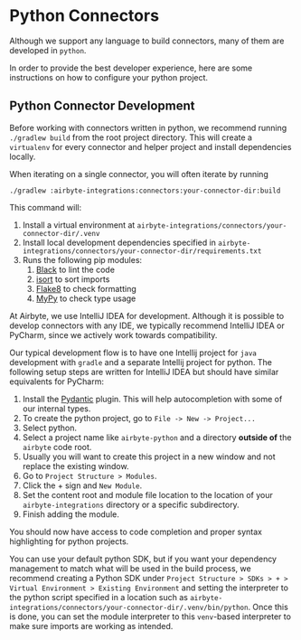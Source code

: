 # Python Connectors

Although we support any language to build connectors, many of them are developed in `python`.

In order to provide the best developer experience, here are some instructions on how to configure your python project.

## Python Connector Development

Before working with connectors written in python, we recommend running `./gradlew build` from the root project directory. This will create a `virtualenv` for every connector and helper project and install dependencies locally.

When iterating on a single connector, you will often iterate by running

```text
./gradlew :airbyte-integrations:connectors:your-connector-dir:build
```

This command will:

1. Install a virtual environment at `airbyte-integrations/connectors/your-connector-dir/.venv`
2. Install local development dependencies specified in `airbyte-integrations/connectors/your-connector-dir/requirements.txt`
3. Runs the following pip modules:
   1. [Black](https://pypi.org/project/black/) to lint the code
   2. [isort](https://pypi.org/project/isort/) to sort imports
   3. [Flake8](https://pypi.org/project/flake8/) to check formatting
   4. [MyPy](https://pypi.org/project/mypy/) to check type usage

At Airbyte, we use IntelliJ IDEA for development. Although it is possible to develop connectors with any IDE, we typically recommend IntelliJ IDEA or PyCharm, since we actively work towards compatibility.

Our typical development flow is to have one Intellij project for `java` development with `gradle` and a separate Intellij project for python. The following setup steps are written for IntelliJ IDEA but should have similar equivalents for PyCharm:

1. Install the [Pydantic](https://plugins.jetbrains.com/plugin/12861-pydantic) plugin. This will help autocompletion with some of our internal types.
2. To create the python project, go to `File -> New -> Project...`
3. Select python.
4. Select a project name like `airbyte-python` and a directory **outside of** the `airbyte` code root.
5. Usually you will want to create this project in a new window and not replace the existing window.
6. Go to `Project Structure > Modules`.
7. Click the + sign and `New Module`.
8. Set the content root and module file location to the location of your `airbyte-integrations` directory or a specific subdirectory.
9. Finish adding the module.

You should now have access to code completion and proper syntax highlighting for python projects.

You can use your default python SDK, but if you want your dependency management to match what will be used in the build process, we recommend creating a Python SDK under `Project Structure > SDKs > + > Virtual Environment > Existing Environment` and setting the interpreter to the python script specified in a location such as `airbyte-integrations/connectors/your-connector-dir/.venv/bin/python`. Once this is done, you can set the module interpreter to this `venv`-based interpreter to make sure imports are working as intended.

